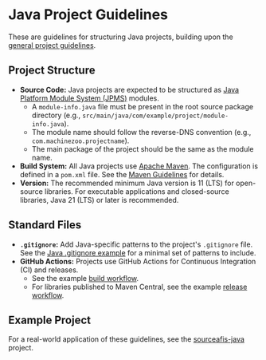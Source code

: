 # Java Project Guidelines

These are guidelines for structuring Java projects, building upon the [general project guidelines](../README.md).

## Project Structure

- **Source Code:** Java projects are expected to be structured as [Java Platform Module System (JPMS)](https://en.wikipedia.org/wiki/Java_Platform_Module_System) modules.
  - A `module-info.java` file must be present in the root source package directory (e.g., `src/main/java/com/example/project/module-info.java`).
  - The module name should follow the reverse-DNS convention (e.g., `com.machinezoo.projectname`).
  - The main package of the project should be the same as the module name.
- **Build System:** All Java projects use [Apache Maven](https://maven.apache.org/). The configuration is defined in a `pom.xml` file. See the [Maven Guidelines](maven.md) for details.
- **Version:** The recommended minimum Java version is 11 (LTS) for open-source libraries. For executable applications and closed-source libraries, Java 21 (LTS) or later is recommended.

## Standard Files

- **`.gitignore`:** Add Java-specific patterns to the project's `.gitignore` file. See the [Java .gitignore example](example-gitignore.txt) for a minimal set of patterns to include.
- **GitHub Actions:** Projects use GitHub Actions for Continuous Integration (CI) and releases.
  - See the example [build workflow](example-build.yml).
  - For libraries published to Maven Central, see the example [release workflow](example-release.yml).

## Example Project

For a real-world application of these guidelines, see the [sourceafis-java](https://github.com/robertvazan/sourceafis-java) project.
